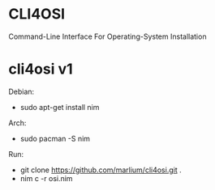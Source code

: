 # CLI4OSI
Command-Line Interface For Operating-System Installation

# cli4osi v1 

Debian:

 - sudo apt-get install nim

Arch:

 - sudo pacman -S nim


Run:

 - git clone https://github.com/marlium/cli4osi.git .
 - nim c -r osi.nim

